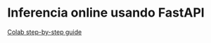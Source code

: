 # Inferencia online usando FastAPI

[Colab step-by-step guide](https://colab.research.google.com/drive/1uj78bEIYPScgIINB3TxSD1nziTJx5k0O?usp=sharing)
